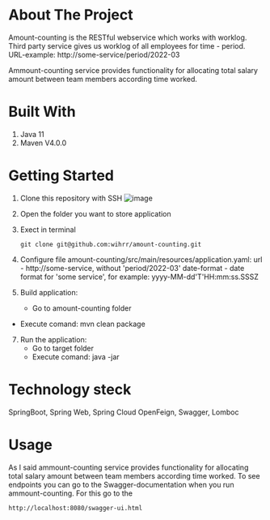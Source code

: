 # About The Project
Amount-counting is the RESTful webservice which works with worklog. Third party service gives us worklog of all employees for time - period. URL-example: http://some-service/period/2022-03

Ammount-counting service provides functionality for allocating total salary amount between team members according time worked.

# Built With
1. Java 11 
2. Maven V4.0.0

# Getting Started
1. Clone this repository with SSH
![image](https://user-images.githubusercontent.com/73289793/162756775-63273fd1-a02d-40e6-9a8a-6634fba9677f.png)

3. Open the folder you want to store application
4. Exect in terminal 
   ```
   git clone git@github.com:wihrr/amount-counting.git
   
   ```
5. Configure file amount-counting/src/main/resources/application.yaml:
   url - http://some-service, without 'period/2022-03'
   date-format - date format for 'some service', for example: yyyy-MM-dd'T'HH:mm:ss.SSSZ
   
6. Build application: 
   - Go to amount-counting folder 
  - Execute comand: mvn clean package

7. Run the application:
   - Go to target folder    
   - Execute comand: java -jar 

# Technology steck
SpringBoot, Spring Web, Spring Cloud OpenFeign, Swagger, Lomboc

# Usage
As I said ammount-counting service provides functionality for allocating total salary amount between team members according time worked.
To see endpoints you can go to the Swagger-documentation when you run ammount-counting. For this go to the 
```
http://localhost:8080/swagger-ui.html
```
